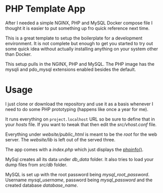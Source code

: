 # PHP Template App

After I needed a simple NGINX, PHP and MySQL Docker compose file I thought it is easier to put something up fro quick reference next time.

This is a great template to setup the boilerplate for a development environment. It is not complete but enough to get you started to try out some quick idea without actually installing anything on your system other than Docker.

This setup pulls in the NGINX, PHP and MySQL. The PHP image has the mysqli and pdo_mysql extensions enabled besides the default.

# Usage

I just clone or download the repository and use it as a basis whenever I need to do some PHP prototyping (happens like once a year for me).

It runs everything on `project.localhost` URL so be sure to define that in your *hosts* file. If you want to tweak that then edit the *src/vhost.conf* file.

Everything under *website/public_html* is meant to be the *root* for the web server. The *website/lib* is left out of the served three.

The app comes with a *index.php* which just displays the [phpinfo()](http://php.net/manual/en/function.phpinfo.php).

MySql creates all its data under *db_data* folder. It also tries to load your dump files from *src/db* folder.

MySQL is set up with the root password being *mysql_root_password*. Username *mysql_username*, password being *mysql_password* and the created database *database_name*.
